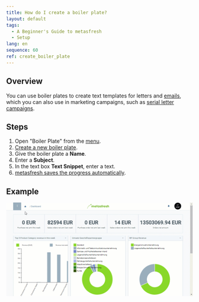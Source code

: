 ```yaml
---
title: How do I create a boiler plate?
layout: default
tags:
  - A Beginner's Guide to metasfresh
  - Setup
lang: en
sequence: 60
ref: create_boiler_plate
---
```


## Overview
You can use boiler plates to create text templates for letters and [emails](Send_email_from_system), which you can also use in marketing campaigns, such as [serial letter campaigns](Create_serial_letters).

## Steps
1. Open "Boiler Plate" from the [menu](Menu).
1. [Create a new boiler plate](New_Record_Window).
1. Give the boiler plate a **Name**.
1. Enter a **Subject**.
1. In the text box **Text Snippet**, enter a text.
1. [metasfresh saves the progress automatically](Saveindicator).

## Example
![](assets/Create_boiler_plate.gif)
